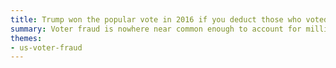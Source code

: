 ```yaml
---
title: Trump won the popular vote in 2016 if you deduct those who voted illegally
summary: Voter fraud is nowhere near common enough to account for millions of votes.
themes:
- us-voter-fraud
---
```

